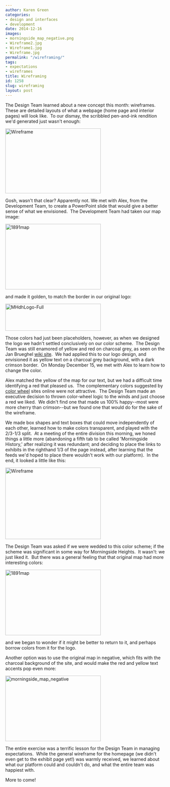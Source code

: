 ```yaml
---
author: Karen Green
categories:
- design and interfaces
- development
date: 2014-12-16
images:
- morningside_map_negative.png
- Wireframe2.jpg
- Wireframe1.jpg
- Wireframe.jpg
permalink: "/wireframing/"
tags:
- expectations
- wireframes
title: Wireframing
id: 1258
slug: wireframing
layout: post
---
```

The Design Team learned about a new concept this month: wireframes. 
  These are detailed layouts of what a webpage (home page and interior pages) will
  look like.  To our dismay, the scribbled pen-and-ink rendition we'd generated just
  wasn't enough:

<a href='{{ "/wp-content/uploads/2014/12/Wireframe.jpg" | relative_url }}'><img
  class='alignnone size-medium wp-image-1259' alt='Wireframe' src='{{ "/wp-content/uploads/2014/12/Wireframe-300x204.jpg" | relative_url }}'
  width='300' height='204' /></a>

Gosh, wasn't that clear? Apparently not. We met with Alex, from the Development Team, to create a PowerPoint slide that would
  give a better sense of what we envisioned.  The Development Team had taken our map
  image:

<a href='{{ "/wp-content/uploads/2014/08/1891map.jpg" | relative_url }}'><img
  class='alignnone size-medium wp-image-1204' alt='1891map' src='{{ "/wp-content/uploads/2014/08/1891map-300x206.jpg" | relative_url }}'
  width='300' height='206' /></a>

and made it golden, to match the border in our original logo:

<a href='{{ "/wp-content/uploads/2014/08/MHdhRectangle.jpg" | relative_url }}'><img
  class='size-medium wp-image-1202' alt='MHdhLogo-Full' src='{{ "/wp-content/uploads/2014/08/MHdhRectangle-300x85.jpg" | relative_url }}'
  width='300' height='85' /></a>

Those colors had just been placeholders, however, as when we designed the logo we hadn't settled conclusively
  on our color scheme.  The Design Team was still enamored of yellow and red on charcoal
  grey, as seen on the Jan Brueghel <a title='Jan Brueghel Wiki' href='http://www.janbrueghel.net/Main_Page'>wiki
  site</a>.  We had applied this to our logo design, and envisioned it as yellow text
  on a charcoal grey background, with a dark crimson border.  On Monday December 15,
  we met with Alex to learn how to change the color.

Alex matched the yellow of the map for our text, but we had a difficult time identifying a red that pleased us. 
  The complementary colors suggested by <a title='color wheel' href='http://blogdotbooticdotcom.files.wordpress.com/2012/06/color-wheel.jpg'>color
  wheel</a> sites online were not attractive.  The Design Team made an executive decision
  to thrown color-wheel logic to the winds and just choose a red we liked.  We didn't
  find one that made us 100% happy--most were more cherry than crimson--but we found
  one that would do for the sake of the wireframe.

We made box shapes and text boxes that could move independently of each other, learned how to make colors transparent,
  and played with the 2/3-1/3 split.  At a meeting of the entire division this morning,
  we honed things a little more (abandoning a fifth tab to be called 'Morningside
  History,' after realizing it was redundant; and deciding to place the links to
  exhibits in the righthand 1/3 of the page instead, after learning that the feeds
  we'd hoped to place there wouldn't work with our platform).  In the end, it looked
  a little like this:

<a href='{{ "/wp-content/uploads/2014/12/Wireframe2.jpg" | relative_url }}'><img
  class='alignnone size-medium wp-image-1261' alt='Wireframe' src='{{ "/wp-content/uploads/2014/12/Wireframe2-300x225.jpg" | relative_url }}'
  width='300' height='225' /></a>

The Design Team was asked if we were wedded to this color scheme; if the scheme was significant in some way for Morningside
  Heights.  It wasn't: we just liked it.  But there was a general feeling that that
  original map had more interesting colors:

<a href='{{ "/wp-content/uploads/2014/08/1891map.jpg" | relative_url }}'><img
  class='alignnone size-medium wp-image-1204' alt='1891map' src='{{ "/wp-content/uploads/2014/08/1891map-300x206.jpg" | relative_url }}'
  width='300' height='206' /></a>

and we began to wonder if it might be better to return to it, and perhaps borrow colors from it for the logo.

Another option was to use the original map in negative, which fits with the charcoal background
  of the site, and would make the red and yellow text accents pop even more:

<a href='{{ "/wp-content/uploads/2014/12/morningside_map_negative.png" | relative_url }}'><img
  class='alignnone size-medium wp-image-1264' alt='morningside_map_negative' src='{{ "/wp-content/uploads/2014/12/morningside_map_negative-300x206.png" | relative_url }}'
  width='300' height='206' /></a>

The entire exercise was a terrific lesson for the Design Team in managing expectations.  While the general wireframe for the homepage
  (we didn't even get to the exhibit page yet!) was warmly received, we learned about
  what our platform could and couldn't do, and what the entire team was happiest
  with.

More to come!
